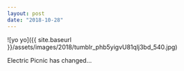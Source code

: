 ```yaml
---
layout: post
date: "2018-10-28"
---
```


![yo yo]({{ site.baseurl }}/assets/images/2018/tumblr_phb5yigvU81qlj3bd_540.jpg)

Electric Picnic has changed…
